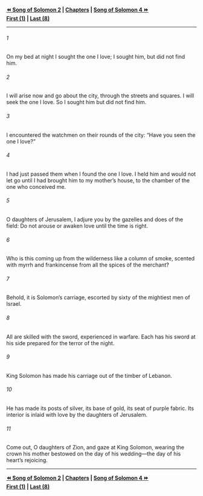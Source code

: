   
**[⏪ Song of Solomon 2](./Song%20of%20Solomon%202.md) | [Chapters](./_index.md) | [Song of Solomon 4 ⏩](./Song%20of%20Solomon%204.md)**  
**[First (1)](./Song%20of%20Solomon%201.md) | [Last (8)](./Song%20of%20Solomon%208.md)**  
  
---  
  
###### 1  
On my bed at night I sought the one I love; I sought him, but did not find him.  
  
###### 2  
I will arise now and go about the city, through the streets and squares. I will seek the one I love. So I sought him but did not find him.  
  
###### 3  
I encountered the watchmen on their rounds of the city: “Have you seen the one I love?”  
  
###### 4  
I had just passed them when I found the one I love. I held him and would not let go until I had brought him to my mother’s house, to the chamber of the one who conceived me.  
  
###### 5  
O daughters of Jerusalem, I adjure you by the gazelles and does of the field: Do not arouse or awaken love until the time is right.  
  
###### 6  
Who is this coming up from the wilderness like a column of smoke, scented with myrrh and frankincense from all the spices of the merchant?  
  
###### 7  
Behold, it is Solomon’s carriage, escorted by sixty of the mightiest men of Israel.  
  
###### 8  
All are skilled with the sword, experienced in warfare. Each has his sword at his side prepared for the terror of the night.  
  
###### 9  
King Solomon has made his carriage out of the timber of Lebanon.  
  
###### 10  
He has made its posts of silver, its base of gold, its seat of purple fabric. Its interior is inlaid with love by the daughters of Jerusalem.  
  
###### 11  
Come out, O daughters of Zion, and gaze at King Solomon, wearing the crown his mother bestowed on the day of his wedding—the day of his heart’s rejoicing.  
  
  
---  
  
**[⏪ Song of Solomon 2](./Song%20of%20Solomon%202.md) | [Chapters](./_index.md) | [Song of Solomon 4 ⏩](./Song%20of%20Solomon%204.md)**  
**[First (1)](./Song%20of%20Solomon%201.md) | [Last (8)](./Song%20of%20Solomon%208.md)**  
  
